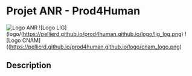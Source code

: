 # Projet ANR - Prod4Human

![Logo ANR](https://pellierd.github.io/prod4human.github.io/logo/anr_logo.jpg) ![Logo LIG](logo/(https://pellierd.github.io/prod4human.github.io/logo/lig_log.png) ![Logo CNAM]((https://pellierd.github.io/prod4human.github.io/logo/cnam_logo.png)

## Description
